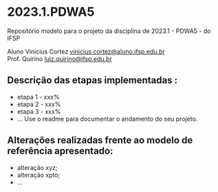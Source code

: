 # 2023.1.PDWA5
Repositório modelo para o projeto da disciplina de 2023.1 - PDWA5 - do IFSP

Aluno Vinicius Cortez  <vinicius.cortez@aluno.ifsp.edu.br>  \
Prof. Quirino         <luiz.quirino@ifsp.edu.br>

## Descrição das etapas implementadas :
- etapa 1 - xxx%
- etapa 2 - xxx%
- etapa 3 - xxx%
- ...
  Use o readme para documentar o andamento do seu projeto.

## Alterações realizadas frente ao modelo de referência apresentado:
- alteração xyz;
- alteração xpto;
- ...
